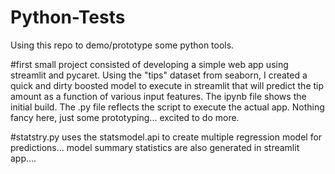 # Python-Tests

Using this repo to demo/prototype some python tools. 

#first small project consisted of developing a simple web app using streamlit and pycaret. Using the "tips" dataset from seaborn, I created a quick and dirty boosted model to execute in streamlit that will predict the tip amount as a function of various input features. The ipynb file shows the initial build. The .py file reflects the script to execute the actual app. Nothing fancy here, just some prototyping... excited to do more.

#statstry.py uses the statsmodel.api to create multiple regression model for predictions... model summary statistics are also generated in streamlit app....
